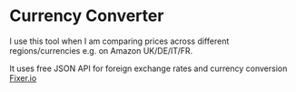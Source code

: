# Currency Converter

I use this tool when I am comparing prices across different regions/currencies e.g. on Amazon UK/DE/IT/FR.

It uses free JSON API for foreign exchange rates and currency conversion [Fixer.io](http://fixer.io)

